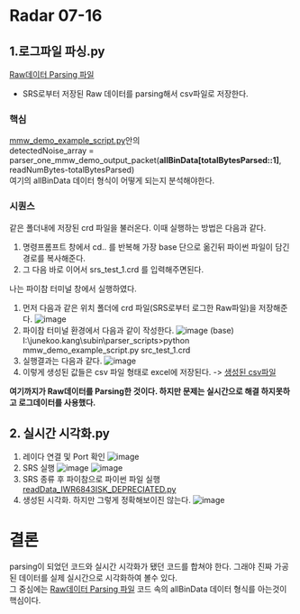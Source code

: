 # Radar 07-16

## 1.로그파일 파싱.py 
[Raw데이터 Parsing 파일](https://github.com/engineerjkk/Radar/blob/main/PassingOK_NotRealTime_mmw_demo_example_script.py)  
* SRS로부터 저장된 Raw 데이터를 parsing해서 csv파일로 저장한다.  

### 핵심

[mmw_demo_example_script.py](https://github.com/engineerjkk/Radar/blob/main/PassingOK_NotRealTime_mmw_demo_example_script.py)안의  
detectedNoise_array = parser_one_mmw_demo_output_packet(**allBinData[totalBytesParsed::1]**, readNumBytes-totalBytesParsed)  
여기의 allBinData 데이터 형식이 어떻게 되는지 분석해야한다.
 
### 시퀀스
같은 폴더내에 저장된 crd 파일을 불러온다. 이때 실행하는 방법은 다음과 같다.

1. 명령프롬프트 창에서  cd.. 를 반복해 가장 base 단으로 옮긴뒤 파이썬 파일이 담긴 경로를 복사해준다.  
2. 그 다음 바로 이어서 srs_test_1.crd 를 입력해주면된다.

나는 파이참 터미널 창에서 실행하였다.
1. 먼저 다음과 같은 위치 폴더에 crd 파일(SRS로부터 로그한 Raw파일)을 저장해준다.
 ![image](https://user-images.githubusercontent.com/76835313/125942277-6f479924-c51a-4cfc-aa05-af3150b91c6e.png)
2. 파이참 터미널 환경에서 다음과 같이 작성한다.
![image](https://user-images.githubusercontent.com/76835313/125942395-604fd673-eb94-41f9-ae12-b2239a41b49a.png)
(base) I:\junekoo.kang\subin\parser_scripts>python mmw_demo_example_script.py src_test_1.crd
3. 실행결과는 다음과 같다.
![image](https://user-images.githubusercontent.com/76835313/125942499-b96312ee-91b7-410b-a380-7531254b7050.png)
5. 이렇게 생성된 값들은 csv 파일 형태로 excel에 저장된다.
-> [생성된 csv파일](https://github.com/engineerjkk/Radar/blob/main/mmw_demo_output.csv)

**여기까지가 Raw데이터를 Parsing한 것이다. 하지만 문제는 실시간으로 해결 하지못하고 로그데이터를 사용했다.**

## 2. 실시간 시각화.py
1. 레이다 연결 및 Port 확인
![image](https://user-images.githubusercontent.com/76835313/125943258-0bdad3e9-be24-4f5f-a467-0452ad7f8668.png)
2. SRS 실행
![image](https://user-images.githubusercontent.com/76835313/125943337-f59f1bef-4541-4d3e-b130-9c65f6328cb7.png)
![image](https://user-images.githubusercontent.com/76835313/125943440-dc810f9b-269c-4ccd-afb0-e2857002e374.png)
3. SRS 종류 후 파이참으로 파이썬 파일 실행
[readData_IWR6843ISK_DEPRECIATED.py](https://github.com/engineerjkk/Radar/blob/main/RealTimeOK_readData_IWR6843ISK_DEPRECIATED.py)
4. 생성된 시각화. 하지만 그렇게 정확해보이진 않는다.
![image](https://user-images.githubusercontent.com/76835313/125943830-98ca5ff5-7f3c-4224-92d5-20628120c922.png)

# 결론
parsing이 되었던 코드와 실시간 시각화가 됐던 코드를 합쳐야 한다. 그래야 진짜 가공된 데이터를 실제 실시간으로 시각화하여 볼수 있다.  
그 중심에는 [Raw데이터 Parsing 파일](https://github.com/engineerjkk/Radar/blob/main/PassingOK_NotRealTime_mmw_demo_example_script.py) 코드 속의 allBinData 데이터 형식를 아는것이 핵심이다.


